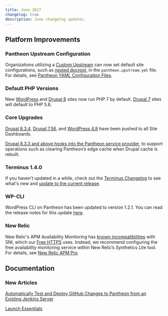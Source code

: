 ```yaml
---
title: June 2017
changelog: true
description: June changelog updates.
---
```


## Platform Improvements
### Pantheon Upstream Configuration
Organizations utilizing a [Custom Upstream](/docs/custom-upstream/) can now set default site configurations, such as [nested docroot](/docs/nested-docroot/), in the `pantheon.upstream.yml` file. For details, see [Pantheon YAML Configuration Files](/docs/pantheon-yml/).

### Default PHP Versions
New [WordPress](https://github.com/pantheon-systems/WordPress/pull/123) and [Drupal 8](https://github.com/pantheon-systems/drops-8/pull/189) sites now run PHP 7 by default. [Drupal 7](https://github.com/pantheon-systems/drops-7/pull/107) sites will default to PHP 5.6.

### Core Upgrades
[Drupal 8.3.4](https://www.drupal.org/project/drupal/releases/8.3.4), [Drupal 7.56](https://www.drupal.org/project/drupal/releases/7.56), and [WordPress 4.8](https://wordpress.org/news/2017/06/evans/) have been pushed to all Site Dashboards.

[Drupal 8.3.3 and above hooks into the Pantheon service provider](https://github.com/pantheon-systems/drops-8/pull/186), to support operations such as clearing Pantheon’s edge cache when Drupal cache is rebuilt.

### Terminus 1.4.0
If you haven't updated in a while, check out the <a data-proofer-ignore href="/docs/terminus/updates/#changelog">Terminus Changelog</a> to see what's new and <a data-proofer-ignore href="/docs/terminus/updates/#update-to-the-current-release-">update to the current release</a>.

### WP-CLI
WordPress CLI on Pantheon has been updated to version 1.2.1. You can read the release notes for this update [here](https://make.wordpress.org/cli/2017/06/06/version-1-2-1-released/).

### New Relic
New Relic's APM Availability Monitoring has [known incompatibilities](/docs/new-relic/#apm-availability-monitoring) with SNI, which our [Free HTTPS](/docs/https/) uses. Instead, we recommend configuring the free availability monitoring service within New Relic’s Synthetics Lite tool. For details, see [New Relic APM Pro](/docs/new-relic/#configure-ping-monitors-for-availability).

## Documentation

### New Articles
[Automatically Test and Deploy GitHub Changes to Pantheon from an Existing Jenkins Server](/docs/guides/jenkins/)

[Launch Essentials](/docs/guides/launch/)
